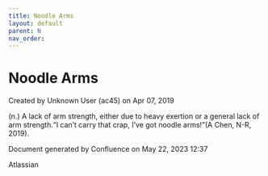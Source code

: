 ```yaml
---
title: Noodle Arms
layout: default
parent: N
nav_order:
---
```


# Noodle Arms

Created by  Unknown User (ac45) on Apr 07, 2019

(n.) A lack of arm strength, either due to heavy exertion or a general lack of arm strength.“I can’t carry that crap, I’ve got noodle arms!”(A Chen, N-R, 2019). 

Document generated by Confluence on May 22, 2023 12:37

Atlassian
